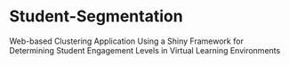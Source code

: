 # Student-Segmentation
Web-based Clustering Application Using a Shiny Framework for Determining Student Engagement Levels in Virtual Learning Environments
